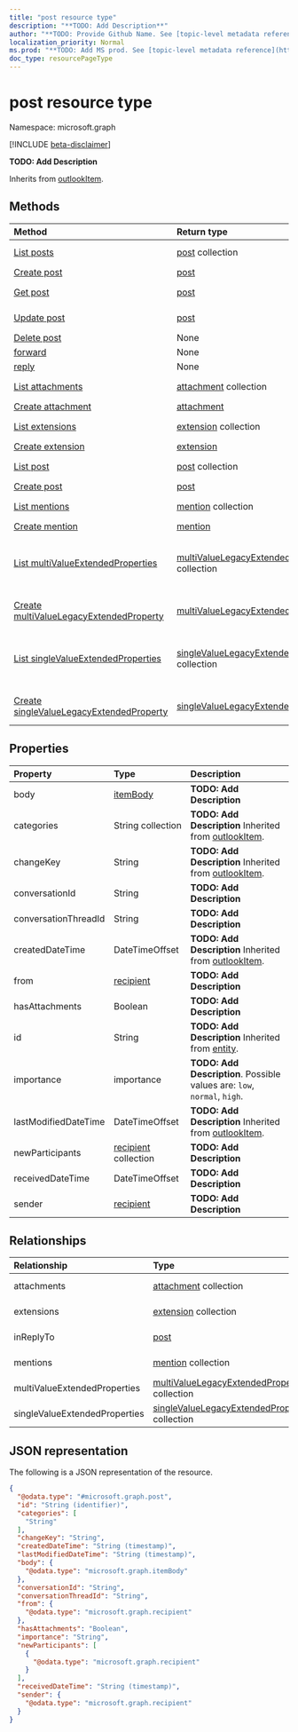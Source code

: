 ```yaml
---
title: "post resource type"
description: "**TODO: Add Description**"
author: "**TODO: Provide Github Name. See [topic-level metadata reference](https://msgo.azurewebsites.net/add/document/guidelines/metadata.html#topic-level-metadata)**"
localization_priority: Normal
ms.prod: "**TODO: Add MS prod. See [topic-level metadata reference](https://msgo.azurewebsites.net/add/document/guidelines/metadata.html#topic-level-metadata)**"
doc_type: resourcePageType
---
```


# post resource type

Namespace: microsoft.graph

[!INCLUDE [beta-disclaimer](../../includes/beta-disclaimer.md)]

**TODO: Add Description**


Inherits from [outlookItem](../resources/outlookitem.md).

## Methods
|Method|Return type|Description|
|:---|:---|:---|
|[List posts](../api/post-list.md)|[post](../resources/post.md) collection|Get a list of the [post](../resources/post.md) objects and their properties.|
|[Create post](../api/post-create.md)|[post](../resources/post.md)|Create a new [post](../resources/post.md) object.|
|[Get post](../api/post-get.md)|[post](../resources/post.md)|Read the properties and relationships of a [post](../resources/post.md) object.|
|[Update post](../api/post-update.md)|[post](../resources/post.md)|Update the properties of a [post](../resources/post.md) object.|
|[Delete post](../api/post-delete.md)|None|Deletes a [post](../resources/post.md) object.|
|[forward](../api/post-forward.md)|None|**TODO: Add Description**|
|[reply](../api/post-reply.md)|None|**TODO: Add Description**|
|[List attachments](../api/post-list-attachments.md)|[attachment](../resources/attachment.md) collection|Get the attachment resources from the attachments navigation property.|
|[Create attachment](../api/post-post-attachments.md)|[attachment](../resources/attachment.md)|Create a new attachment object.|
|[List extensions](../api/post-list-extensions.md)|[extension](../resources/extension.md) collection|Get the extension resources from the extensions navigation property.|
|[Create extension](../api/post-post-extensions.md)|[extension](../resources/extension.md)|Create a new extension object.|
|[List post](../api/post-list-inreplyto.md)|[post](../resources/post.md) collection|Get the post resources from the inReplyTo navigation property.|
|[Create post](../api/post-post-inreplyto.md)|[post](../resources/post.md)|Create a new post object.|
|[List mentions](../api/post-list-mentions.md)|[mention](../resources/mention.md) collection|Get the mention resources from the mentions navigation property.|
|[Create mention](../api/post-post-mentions.md)|[mention](../resources/mention.md)|Create a new mention object.|
|[List multiValueExtendedProperties](../api/post-list-multivalueextendedproperties.md)|[multiValueLegacyExtendedProperty](../resources/multivaluelegacyextendedproperty.md) collection|Get the multiValueLegacyExtendedProperty resources from the multiValueExtendedProperties navigation property.|
|[Create multiValueLegacyExtendedProperty](../api/post-post-multivalueextendedproperties.md)|[multiValueLegacyExtendedProperty](../resources/multivaluelegacyextendedproperty.md)|Create a new multiValueLegacyExtendedProperty object.|
|[List singleValueExtendedProperties](../api/post-list-singlevalueextendedproperties.md)|[singleValueLegacyExtendedProperty](../resources/singlevaluelegacyextendedproperty.md) collection|Get the singleValueLegacyExtendedProperty resources from the singleValueExtendedProperties navigation property.|
|[Create singleValueLegacyExtendedProperty](../api/post-post-singlevalueextendedproperties.md)|[singleValueLegacyExtendedProperty](../resources/singlevaluelegacyextendedproperty.md)|Create a new singleValueLegacyExtendedProperty object.|

## Properties
|Property|Type|Description|
|:---|:---|:---|
|body|[itemBody](../resources/itembody.md)|**TODO: Add Description**|
|categories|String collection|**TODO: Add Description** Inherited from [outlookItem](../resources/outlookitem.md).|
|changeKey|String|**TODO: Add Description** Inherited from [outlookItem](../resources/outlookitem.md).|
|conversationId|String|**TODO: Add Description**|
|conversationThreadId|String|**TODO: Add Description**|
|createdDateTime|DateTimeOffset|**TODO: Add Description** Inherited from [outlookItem](../resources/outlookitem.md).|
|from|[recipient](../resources/recipient.md)|**TODO: Add Description**|
|hasAttachments|Boolean|**TODO: Add Description**|
|id|String|**TODO: Add Description** Inherited from [entity](../resources/entity.md).|
|importance|importance|**TODO: Add Description**. Possible values are: `low`, `normal`, `high`.|
|lastModifiedDateTime|DateTimeOffset|**TODO: Add Description** Inherited from [outlookItem](../resources/outlookitem.md).|
|newParticipants|[recipient](../resources/recipient.md) collection|**TODO: Add Description**|
|receivedDateTime|DateTimeOffset|**TODO: Add Description**|
|sender|[recipient](../resources/recipient.md)|**TODO: Add Description**|

## Relationships
|Relationship|Type|Description|
|:---|:---|:---|
|attachments|[attachment](../resources/attachment.md) collection|**TODO: Add Description**|
|extensions|[extension](../resources/extension.md) collection|**TODO: Add Description**|
|inReplyTo|[post](../resources/post.md)|**TODO: Add Description**|
|mentions|[mention](../resources/mention.md) collection|**TODO: Add Description**|
|multiValueExtendedProperties|[multiValueLegacyExtendedProperty](../resources/multivaluelegacyextendedproperty.md) collection|**TODO: Add Description**|
|singleValueExtendedProperties|[singleValueLegacyExtendedProperty](../resources/singlevaluelegacyextendedproperty.md) collection|**TODO: Add Description**|

## JSON representation
The following is a JSON representation of the resource.
<!-- {
  "blockType": "resource",
  "keyProperty": "id",
  "@odata.type": "microsoft.graph.post",
  "baseType": "microsoft.graph.outlookItem",
  "openType": true
}
-->
``` json
{
  "@odata.type": "#microsoft.graph.post",
  "id": "String (identifier)",
  "categories": [
    "String"
  ],
  "changeKey": "String",
  "createdDateTime": "String (timestamp)",
  "lastModifiedDateTime": "String (timestamp)",
  "body": {
    "@odata.type": "microsoft.graph.itemBody"
  },
  "conversationId": "String",
  "conversationThreadId": "String",
  "from": {
    "@odata.type": "microsoft.graph.recipient"
  },
  "hasAttachments": "Boolean",
  "importance": "String",
  "newParticipants": [
    {
      "@odata.type": "microsoft.graph.recipient"
    }
  ],
  "receivedDateTime": "String (timestamp)",
  "sender": {
    "@odata.type": "microsoft.graph.recipient"
  }
}
```

